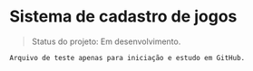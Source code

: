 <h1>Sistema de cadastro de jogos</h1>

> Status do projeto: Em desenvolvimento.

```
Arquivo de teste apenas para iniciação e estudo em GitHub.
```
